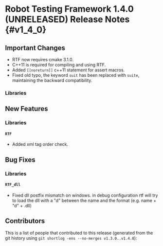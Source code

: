 Robot Testing Framework 1.4.0 (UNRELEASED) Release Notes                                {#v1_4_0}
======================================

Important Changes
-----------------

* RTF now requires cmake 3.1.0.
* C++11 is required for compiling and using RTF.
* Added `[[noreturn]]` c++11 statement for assert
  macros.
* Fixed old typo, the keyword `suit` has been
  replaced with `suite`, maintaining the backward
  compatibility.

### Libraries


New Features
------------

### Libraries

#### `RTF`

* Added xml tag order check.

Bug Fixes
---------

### Libraries

#### `RTF_dll`

* Fixed dll postfix mismatch on windows.
  in debug configuration rtf will try to load the dll 
  with a "d" between the name and the format
  (e.g. name + "d" + .dll)

Contributors
------------

This is a list of people that contributed to this release (generated from the
git history using `git shortlog -ens --no-merges v1.3.0..v1.4.0`):

```
```
